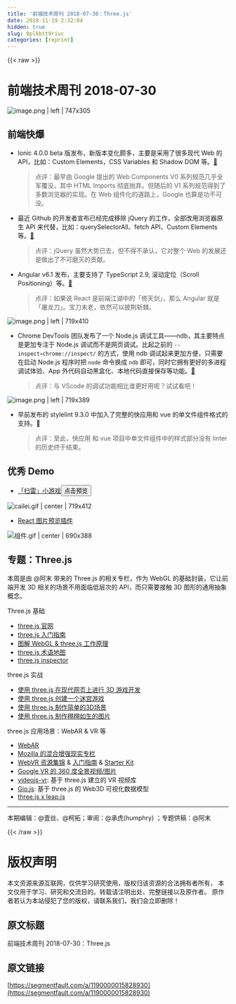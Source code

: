 ```yaml
---
title: '前端技术周刊 2018-07-30：Three.js' 
date: 2018-11-19 2:32:04
hidden: true
slug: 0plkbtt9riuc
categories: [reprint]
---
```


{{< raw >}}
<h1 id="articleHeader0">&#x524D;&#x7AEF;&#x6280;&#x672F;&#x5468;&#x520A; 2018-07-30</h1><p><span class="img-wrap"><img data-src="/img/remote/1460000015828933" src="https://static.alili.tech/img/remote/1460000015828933" alt="image.png | left | 747x305" title="image.png | left | 747x305" style="cursor:pointer;display:inline"></span></p><h2 id="articleHeader1">&#x524D;&#x7AEF;&#x5FEB;&#x7206;</h2><ul><li><p>Ionic 4.0.0 beta &#x7248;&#x53D1;&#x5E03;&#xFF0C;&#x65B0;&#x7248;&#x672C;&#x53D8;&#x5316;&#x9887;&#x591A;&#xFF0C;&#x4E3B;&#x8981;&#x662F;&#x91C7;&#x7528;&#x4E86;&#x5F88;&#x591A;&#x73B0;&#x4EE3; Web &#x7684; API&#xFF0C;&#x6BD4;&#x5982;&#xFF1A;Custom Elements&#xFF0C;CSS Variables &#x548C; Shadow DOM &#x7B49;&#x3002;<a href="https://blog.ionicframework.com/announcing-ionic-4-beta/" rel="nofollow noreferrer" target="_blank">&#x1F517;</a></p><blockquote>&#x70B9;&#x8BC4;&#xFF1A;&#x6700;&#x65E9;&#x7531; Google &#x63D0;&#x51FA;&#x7684; Web Components V0 &#x7CFB;&#x5217;&#x89C4;&#x8303;&#x51E0;&#x4E4E;&#x5168;&#x519B;&#x8986;&#x6CA1;&#xFF0C;&#x5176;&#x4E2D; HTML Imports &#x5F7B;&#x5E95;&#x629B;&#x5F03;&#x3002;&#x4F46;&#x968F;&#x540E;&#x7684; V1 &#x7CFB;&#x5217;&#x89C4;&#x8303;&#x5F97;&#x5230;&#x4E86;&#x591A;&#x6570;&#x6D4F;&#x89C8;&#x5668;&#x7684;&#x5B9E;&#x73B0;&#x3002;&#x5728; Web &#x7EC4;&#x4EF6;&#x5316;&#x7684;&#x9053;&#x8DEF;&#x4E0A;&#xFF0C;Google &#x4E5F;&#x7B97;&#x662F;&#x529F;&#x4E0D;&#x53EF;&#x6CA1;&#x3002;</blockquote></li><li><p>&#x6700;&#x8FD1; Github &#x7684;&#x5F00;&#x53D1;&#x8005;&#x5BA3;&#x5E03;&#x5DF2;&#x7ECF;&#x5B8C;&#x6210;&#x79FB;&#x9664; jQuery &#x7684;&#x5DE5;&#x4F5C;&#xFF0C;&#x5168;&#x90E8;&#x6539;&#x7528;&#x6D4F;&#x89C8;&#x5668;&#x539F;&#x751F; API &#x6765;&#x4EE3;&#x66FF;&#xFF0C;&#x6BD4;&#x5982;&#xFF1A;querySelectorAll&#x3001;fetch API&#x3001;Custom Elements &#x7B49;&#x3002;<a href="https://twitter.com/mislav/status/1022058279000842240" rel="nofollow noreferrer" target="_blank">&#x1F517;</a></p><blockquote>&#x70B9;&#x8BC4;&#xFF1A;jQuery &#x867D;&#x7136;&#x5927;&#x52BF;&#x5DF2;&#x53BB;&#xFF0C;&#x4F46;&#x4E0D;&#x5F97;&#x4E0D;&#x627F;&#x8BA4;&#xFF0C;&#x5B83;&#x5BF9;&#x6574;&#x4E2A; Web &#x7684;&#x53D1;&#x5C55;&#x8FD8;&#x662F;&#x505A;&#x51FA;&#x4E86;&#x4E0D;&#x53EF;&#x78E8;&#x706D;&#x7684;&#x8D21;&#x732E;&#x3002;</blockquote></li><li><p>Angular v6.1 &#x53D1;&#x5E03;&#xFF0C;&#x4E3B;&#x8981;&#x652F;&#x6301;&#x4E86; &#x200A;TypeScript 2.9, &#x6EDA;&#x52A8;&#x5B9A;&#x4F4D;&#xFF08;Scroll Positioning&#xFF09;&#x7B49;&#x3002;<a href="https://blog.angular.io/angular-v6-1-now-available-typescript-2-9-scroll-positioning-and-more-9f1c03007bb6" rel="nofollow noreferrer" target="_blank">&#x1F517;</a></p><blockquote>&#x70B9;&#x8BC4;&#xFF1A;&#x5982;&#x679C;&#x8BF4; React &#x662F;&#x524D;&#x7AEF;&#x6C5F;&#x6E56;&#x4E2D;&#x7684;&#x300C;&#x501A;&#x5929;&#x5251;&#x300D;&#xFF0C;&#x90A3;&#x4E48; Angular &#x5C31;&#x662F;&#x300C;&#x5C60;&#x9F99;&#x5200;&#x300D;&#x3002;&#x5B9D;&#x5200;&#x672A;&#x8001;&#xFF0C;&#x4F9D;&#x7136;&#x53EF;&#x4EE5;&#x62AB;&#x8346;&#x65A9;&#x68D8;&#x3002;</blockquote></li></ul><p><span class="img-wrap"><img data-src="/img/remote/1460000015828934" src="https://static.alili.tech/img/remote/1460000015828934" alt="image.png | left | 719x410" title="image.png | left | 719x410" style="cursor:pointer;display:inline"></span></p><ul><li><p>Chrome DevTools &#x56E2;&#x961F;&#x53D1;&#x5E03;&#x4E86;&#x4E00;&#x4E2A; Node.js &#x8C03;&#x8BD5;&#x5DE5;&#x5177;&#x2014;&#x2014;ndb&#xFF0C;&#x5176;&#x4E3B;&#x8981;&#x7279;&#x70B9;&#x662F;&#x66F4;&#x52A0;&#x4E13;&#x6CE8;&#x4E8E; Node.js &#x8C03;&#x8BD5;&#x800C;&#x4E0D;&#x662F;&#x7F51;&#x9875;&#x8C03;&#x8BD5;&#x3002;&#x6BD4;&#x8D77;&#x4E4B;&#x524D;&#x7684; <code>--inspect<code>+</code>chrome://inspect/</code> &#x7684;&#x65B9;&#x5F0F;&#xFF0C;&#x4F7F;&#x7528; ndb &#x8C03;&#x8BD5;&#x8D77;&#x6765;&#x66F4;&#x52A0;&#x65B9;&#x4FBF;&#xFF0C;&#x53EA;&#x9700;&#x8981;&#x5728;&#x542F;&#x52A8; Node.js &#x7A0B;&#x5E8F;&#x65F6;&#x628A; <code>node</code> &#x547D;&#x4EE4;&#x6362;&#x6210; <code>ndb</code> &#x5373;&#x53EF;&#xFF0C;&#x540C;&#x65F6;&#x5B83;&#x62E5;&#x6709;&#x66F4;&#x597D;&#x7684;&#x591A;&#x8FDB;&#x7A0B;&#x8C03;&#x8BD5;&#x4F53;&#x9A8C;&#x3001;App &#x5916;&#x4EE3;&#x7801;&#x81EA;&#x52A8;&#x9ED1;&#x76D2;&#x5316;&#x3001;&#x672C;&#x5730;&#x4EE3;&#x7801;&#x76F4;&#x63A5;&#x4FDD;&#x5B58;&#x7B49;&#x529F;&#x80FD;&#x3002;<a href="https://github.com/GoogleChromeLabs/ndb" rel="nofollow noreferrer" target="_blank">&#x1F517;</a></p><blockquote>&#x70B9;&#x8BC4;&#xFF1A;&#x4E0E; VScode &#x7684;&#x8C03;&#x8BD5;&#x529F;&#x80FD;&#x76F8;&#x6BD4;&#x8C01;&#x66F4;&#x597D;&#x7528;&#x5462;&#xFF1F;&#x8BD5;&#x8BD5;&#x770B;&#x5427;&#xFF01;</blockquote></li></ul><p><span class="img-wrap"><img data-src="/img/remote/1460000015828935?w=1571&amp;h=849" src="https://static.alili.tech/img/remote/1460000015828935?w=1571&amp;h=849" alt="image.png | left | 719x389" title="image.png | left | 719x389" style="cursor:pointer;display:inline"></span></p><ul><li><p>&#x65E9;&#x524D;&#x53D1;&#x5E03;&#x7684; stylelint 9.3.0 &#x4E2D;&#x52A0;&#x5165;&#x4E86;&#x5B8C;&#x6574;&#x7684;&#x5FEB;&#x5E94;&#x7528;&#x548C; vue &#x7684;&#x5355;&#x6587;&#x4EF6;&#x7EC4;&#x4EF6;&#x683C;&#x5F0F;&#x7684;&#x652F;&#x6301;&#x3002;&#x1F517;</p><blockquote>&#x70B9;&#x8BC4;&#xFF1A;&#x81F3;&#x6B64;&#xFF0C;&#x5FEB;&#x5E94;&#x7528; &#x548C; vue &#x9879;&#x76EE;&#x4E2D;&#x5355;&#x6587;&#x4EF6;&#x7EC4;&#x4EF6;&#x4E2D;&#x7684;&#x6837;&#x5F0F;&#x90E8;&#x5206;&#x6CA1;&#x6709; linter &#x7684;&#x5386;&#x53F2;&#x7EC8;&#x4E8E;&#x7ED3;&#x675F;&#x3002;</blockquote></li></ul><h2 id="articleHeader2">&#x4F18;&#x79C0; Demo</h2><ul><li><a href="https://codepen.io/anitorious/full/NBgwLK/" rel="nofollow noreferrer" target="_blank">&#x300C;&#x626B;&#x96F7;&#x300D;&#x5C0F;&#x6E38;&#x620F;</a><button class="btn btn-xs btn-default ml10 preview" data-url="anitorious/full/NBgwLK/" data-typeid="3">&#x70B9;&#x51FB;&#x9884;&#x89C8;</button></li></ul><p><span class="img-wrap"><img data-src="/img/remote/1460000015828936" src="https://static.alili.tech/img/remote/1460000015828936" alt="cailei.gif | center | 719x412" title="cailei.gif | center | 719x412" style="cursor:pointer"></span></p><ul><li><a href="https://github.com/loadingwyn/react-imageViewer" rel="nofollow noreferrer" target="_blank">React &#x56FE;&#x7247;&#x9884;&#x89C8;&#x63D2;&#x4EF6;</a></li></ul><p><span class="img-wrap"><img data-src="/img/remote/1460000015828937" src="https://static.alili.tech/img/remote/1460000015828937" alt="&#x7EC4;&#x4EF6;.gif | center | 690x388" title="&#x7EC4;&#x4EF6;.gif | center | 690x388" style="cursor:pointer"></span></p><h2 id="articleHeader3">&#x4E13;&#x9898;&#xFF1A;Three.js</h2><p>&#x672C;&#x5468;&#x662F;&#x7531; @&#x963F;&#x672B; &#x5E26;&#x6765;&#x7684; Three.js &#x7684;&#x76F8;&#x5173;&#x4E13;&#x680F;&#xFF0C;&#x4F5C;&#x4E3A; WebGL &#x7684;&#x57FA;&#x7840;&#x5C01;&#x88C5;&#xFF0C;&#x5B83;&#x8BA9;&#x524D;&#x7AEF;&#x5F00;&#x53D1; 3D &#x76F8;&#x5173;&#x7684;&#x573A;&#x666F;&#x4E0D;&#x7528;&#x9762;&#x4E34;&#x4F4E;&#x5C42;&#x6B21;&#x7684; API&#xFF0C;&#x800C;&#x53EA;&#x9700;&#x8981;&#x63A5;&#x89E6; 3D &#x56FE;&#x5F62;&#x7684;&#x901A;&#x7528;&#x62BD;&#x8C61;&#x6982;&#x5FF5;&#x3002;</p><p>Three.js &#x57FA;&#x7840;</p><ul><li><a href="https://threejs.org/" rel="nofollow noreferrer" target="_blank">three.js &#x5B98;&#x7F51;</a></li><li><a href="https://medium.com/@PavelLaptev/three-js-for-beginers-32ce451aabda" rel="nofollow noreferrer" target="_blank">three.js &#x5165;&#x95E8;&#x6307;&#x5357;</a></li><li><a href="https://www.cnblogs.com/wanbo/p/6754066.html" rel="nofollow noreferrer" target="_blank">&#x56FE;&#x89E3; WebGL &amp; three.js &#x5DE5;&#x4F5C;&#x539F;&#x7406;</a></li><li><a href="http://ushiroad.com/3j/" rel="nofollow noreferrer" target="_blank">three.js &#x672F;&#x8BED;&#x5730;&#x56FE;</a></li><li><a href="https://chrome.google.com/webstore/detail/threejs-inspector/dnhjfclbfhcbcdfpjaeacomhbdfjbebi" rel="nofollow noreferrer" target="_blank">three.js inspector</a></li></ul><p>three.js &#x5B9E;&#x6218;</p><ul><li><a href="https://blog.openbloc.fr/gamedev-with-three-js-on-the-modern-web/" rel="nofollow noreferrer" target="_blank">&#x4F7F;&#x7528; three.js &#x5728;&#x73B0;&#x4EE3;&#x7F51;&#x9875;&#x4E0A;&#x8FDB;&#x884C; 3D &#x6E38;&#x620F;&#x5F00;&#x53D1;</a></li><li><a href="https://docs.microsoft.com/en-us/windows/uwp/get-started/get-started-tutorial-game-js3d" rel="nofollow noreferrer" target="_blank">&#x4F7F;&#x7528; three.js &#x521B;&#x5EFA;&#x4E00;&#x4E2A;&#x8FF7;&#x5BAB;&#x6E38;&#x620F;</a></li><li><a href="https://tympanus.net/codrops/2016/04/26/the-aviator-animating-basic-3d-scene-threejs/" rel="nofollow noreferrer" target="_blank">&#x4F7F;&#x7528; three.js &#x5236;&#x4F5C;&#x7B80;&#x5355;&#x7684;3D&#x573A;&#x666F;</a></li><li><a href="https://css-tricks.com/creating-photorealistic-3d-graphics-web/" rel="nofollow noreferrer" target="_blank">&#x4F7F;&#x7528; three.js &#x5236;&#x4F5C;&#x6829;&#x6829;&#x5982;&#x751F;&#x7684;&#x56FE;&#x7247;</a></li></ul><p>three.js &#x5E94;&#x7528;&#x573A;&#x666F;&#xFF1A;WebAR &amp; VR &#x7B49;</p><ul><li><a href="https://zhuanlan.zhihu.com/p/39334775" rel="nofollow noreferrer" target="_blank">WebAR</a></li><li><a href="https://blog.mozvr.com/" rel="nofollow noreferrer" target="_blank">Mozilla &#x7684;&#x6DF7;&#x5408;&#x589E;&#x5F3A;&#x73B0;&#x5B9E;&#x4E13;&#x680F;</a></li><li><a href="https://webvr.info/" rel="nofollow noreferrer" target="_blank">WebVR &#x8D44;&#x6E90;&#x96C6;&#x9526;</a>&#xA0;&amp;&#xA0;<a href="https://developers.google.com/web/fundamentals/vr/getting-started-with-webvr/" rel="nofollow noreferrer" target="_blank">&#x5165;&#x95E8;&#x6307;&#x5357;</a>&#xA0;&amp;&#xA0;<a href="https://github.com/povdocs/webvr-starter-kit" rel="nofollow noreferrer" target="_blank">Starter Kit</a></li><li><a href="https://developers.google.com/vr/discover/360-degree-media" rel="nofollow noreferrer" target="_blank">Google VR &#x7684; 360 &#x5EA6;&#x5168;&#x666F;&#x89C6;&#x9891;/&#x56FE;&#x7247;</a></li><li><a href="https://blog.videojs.com/videojs-vr-now-under-the-video-js-org/" rel="nofollow noreferrer" target="_blank">videojs-vr</a>: &#x57FA;&#x4E8E; three.js &#x5EFA;&#x7ACB;&#x7684; VR &#x89C6;&#x9891;&#x5E93;</li><li><a href="https://github.com/syt123450/giojs/blob/master/README_zh.md" rel="nofollow noreferrer" target="_blank">Gio.js</a>: &#x57FA;&#x4E8E; three.js &#x7684; Web3D &#x53EF;&#x89C6;&#x5316;&#x6570;&#x636E;&#x6A21;&#x578B;</li><li><a href="http://blog.leapmotion.com/three-js-leapjs-in-3-simple-steps-leap-motion-hack-reactor/" rel="nofollow noreferrer" target="_blank">three.js x leap.js</a></li></ul><hr><p>&#x672C;&#x671F;&#x7F16;&#x8F91;&#xFF1A;@&#x58F9;&#x4E1D;&#x3001;@&#x67EF;&#x62D3;&#xFF1B;&#x5BA1;&#x9605;&#xFF1A;@&#x627F;&#x864E;(humphry) &#xFF1B;&#x4E13;&#x9898;&#x4F9B;&#x7A3F;&#xFF1A;@&#x963F;&#x672B;</p>
{{< /raw >}}

# 版权声明
本文资源来源互联网，仅供学习研究使用，版权归该资源的合法拥有者所有，
本文仅用于学习、研究和交流目的。转载请注明出处、完整链接以及原作者。
原作者若认为本站侵犯了您的版权，请联系我们，我们会立即删除！

## 原文标题
前端技术周刊 2018-07-30：Three.js

## 原文链接
[https://segmentfault.com/a/1190000015828930](https://segmentfault.com/a/1190000015828930)

